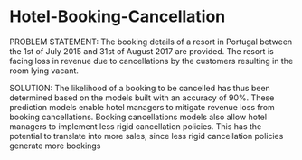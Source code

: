 # Hotel-Booking-Cancellation

PROBLEM STATEMENT:
The booking details of a resort in Portugal between the 1st  of July 2015 and 31st  of August 2017 are provided. The resort is facing loss in revenue due to cancellations by the customers resulting in the room lying vacant. 

SOLUTION:
The likelihood of a booking to be cancelled has thus been determined based on the models built with an accuracy of 90%.
These prediction models enable hotel managers to mitigate revenue loss from booking cancellations.
Booking cancellations models also allow hotel managers to implement less rigid cancellation policies. This has the potential to translate into more sales, since less rigid cancellation policies generate more bookings
